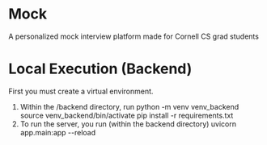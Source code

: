 # Mock
A personalized mock interview platform made for Cornell CS grad students

# Local Execution (Backend)
First you must create a virtual environment. 
1. Within the /backend directory, run 
python -m venv venv_backend
source venv_backend/bin/activate
pip install -r requirements.txt
2. To run the server, you run (within the backend directory)
uvicorn app.main:app --reload

